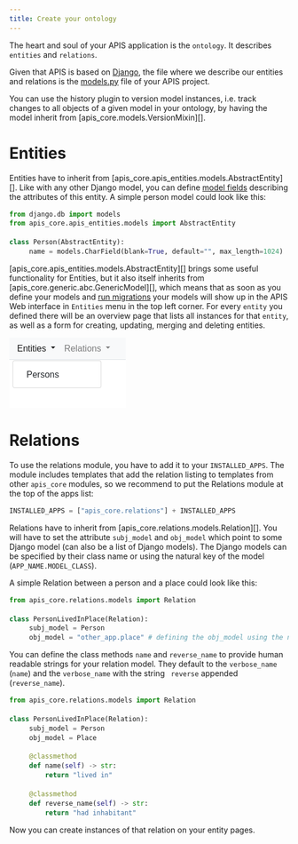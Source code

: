 ```yaml
---
title: Create your ontology
---
```


The heart and soul of your APIS application is the
`ontology`. It describes `entities` and `relations`.

Given that APIS is based on [Django](https://www.djangoproject.com/),
the file where we describe our entities and relations is the
[models.py](https://docs.djangoproject.com/en/stable/topics/db/models/)
file of your APIS project.

You can use the history plugin to version model
instances, i.e. track changes to all objects of a given model in your
ontology, by having the model inherit from [apis_core.models.VersionMixin][].

# Entities

Entities have to inherit from
[apis_core.apis_entities.models.AbstractEntity][].
Like with any other Django model, you can define [model
fields](https://docs.djangoproject.com/en/stable/ref/models/fields/)
describing the attributes of this entity. A simple person model could
look like this:

``` python
from django.db import models
from apis_core.apis_entities.models import AbstractEntity

class Person(AbstractEntity):
     name = models.CharField(blank=True, default="", max_length=1024)
```

[apis_core.apis_entities.models.AbstractEntity][]
brings some useful functionality for Entities, but it also
itself inherits from
[apis_core.generic.abc.GenericModel][],
which means that as soon as you define your models and [run
migrations](https://docs.djangoproject.com/en/stable/topics/migrations/)
your models will show up in the APIS Web interface in `Entities` menu in
the top left corner. For every `entity` you defined there will be an overview
page that lists all instances for that `entity`, as well as a form for
creating, updating, merging and deleting entities.

![Image showing the APIS Entity menu with one item labeled Persons](img/ontology_entity_menu.png)

# Relations

To use the relations module, you have to add it to your
`INSTALLED_APPS`. The module includes templates that add the relation
listing to templates from other `apis_core` modules, so we recommend to
put the Relations module at the top of the apps list:

``` python
INSTALLED_APPS = ["apis_core.relations"] + INSTALLED_APPS
```

Relations have to inherit from
[apis_core.relations.models.Relation][].
You will have to set the attribute `subj_model` and
`obj_model` which point to some Django model (can also be a
list of Django models). The Django models can be specified by their
class name or using the natural key of the model
(`APP_NAME.MODEL_CLASS`).

A simple Relation between a person and a place could look like this:

``` python
from apis_core.relations.models import Relation

class PersonLivedInPlace(Relation):
     subj_model = Person
     obj_model = "other_app.place" # defining the obj_model using the natural key notation
```

You can define the class methods `name` and
`reverse_name` to provide human readable strings for your
relation model. They default to the `verbose_name`
(`name`) and the `verbose_name` with the string
` reverse` appended (`reverse_name`).

``` python
from apis_core.relations.models import Relation

class PersonLivedInPlace(Relation):
     subj_model = Person
     obj_model = Place

     @classmethod
     def name(self) -> str:
         return "lived in"

     @classmethod
     def reverse_name(self) -> str:
         return "had inhabitant"
```

Now you can create instances of that relation on your entity pages.
